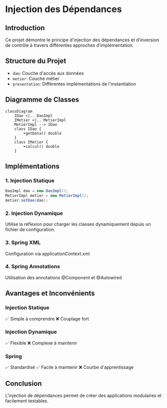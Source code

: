 # Injection des Dépendances

## Introduction
Ce projet démontre le principe d'injection des dépendances et d'inversion de contrôle à travers différentes approches d'implémentation.

## Structure du Projet
- `dao`: Couche d'accès aux données
- `metier`: Couche métier
- `presentation`: Différentes implémentations de l'instantiation

## Diagramme de Classes
```mermaid
classDiagram
    IDao <|.. DaoImpl
    IMetier <|.. MetierImpl
    MetierImpl --> IDao
    class IDao {
        +getData() double
    }
    class IMetier {
        +calcul() double
    }
```

## Implémentations
### 1. Injection Statique
```java
DaoImpl dao = new DaoImpl();
MetierImpl metier = new MetierImpl();
metier.setDao(dao);
```

### 2. Injection Dynamique
Utilise la réflexion pour charger les classes dynamiquement depuis un fichier de configuration.

### 3. Spring XML
Configuration via applicationContext.xml

### 4. Spring Annotations
Utilisation des annotations @Component et @Autowired

## Avantages et Inconvénients

### Injection Statique
✅ Simple à comprendre
❌ Couplage fort

### Injection Dynamique
✅ Flexible
❌ Complexe à maintenir

### Spring
✅ Standardisé
✅ Facile à maintenir
❌ Courbe d'apprentissage

## Conclusion
L'injection de dépendances permet de créer des applications modulaires et facilement testables.
